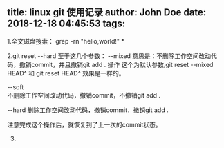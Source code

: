 title: linux git 使用记录
author: John Doe
date: 2018-12-18 04:45:53
tags:
---
1.全文磁盘搜索：
grep -rn "hello,world!" *

2.git reset --hard 
至于这几个参数：
--mixed 
意思是：不删除工作空间改动代码，撤销commit，并且撤销git add . 操作
这个为默认参数,git reset --mixed HEAD^ 和 git reset HEAD^ 效果是一样的。
 
--soft  
不删除工作空间改动代码，撤销commit，不撤销git add . 
 
--hard
删除工作空间改动代码，撤销commit，撤销git add . 

注意完成这个操作后，就恢复到了上一次的commit状态。

3.

 